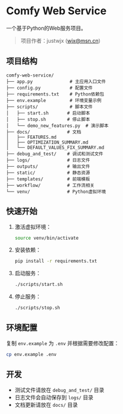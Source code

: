 # Comfy Web Service

一个基于Python的Web服务项目。

> 项目作者：justwjx (wjx@msn.cn)

## 项目结构

```
comfy-web-service/
├── app.py              # 主应用入口文件
├── config.py           # 配置文件
├── requirements.txt    # Python依赖包
├── env.example         # 环境变量示例
├── scripts/            # 脚本文件
│   ├── start.sh       # 启动脚本
│   ├── stop.sh        # 停止脚本
│   └── demo_new_features.py  # 演示脚本
├── docs/              # 文档
│   ├── FEATURES.md
│   ├── OPTIMIZATION_SUMMARY.md
│   └── DEFAULT_VALUES_FIX_SUMMARY.md
├── debug_and_test/    # 调试和测试文件
├── logs/              # 日志文件
├── outputs/           # 输出文件
├── static/            # 静态资源
├── templates/         # 前端模板
├── workflow/          # 工作流相关
└── venv/              # Python虚拟环境
```

## 快速开始

1. 激活虚拟环境：
   ```bash
   source venv/bin/activate
   ```

2. 安装依赖：
   ```bash
   pip install -r requirements.txt
   ```

3. 启动服务：
   ```bash
   ./scripts/start.sh
   ```

4. 停止服务：
   ```bash
   ./scripts/stop.sh
   ```

## 环境配置

复制 `env.example` 为 `.env` 并根据需要修改配置：
```bash
cp env.example .env
```

## 开发

- 测试文件请放在 `debug_and_test/` 目录
- 日志文件会自动保存到 `logs/` 目录
- 文档更新请放在 `docs/` 目录 